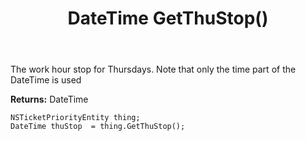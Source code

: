 ﻿---
uid: crmscript_ref_NSTicketPriorityEntity_GetThuStop
title: DateTime GetThuStop()
intellisense: NSTicketPriorityEntity.GetThuStop
keywords: NSTicketPriorityEntity, GetThuStop
so.topic: reference
---

The work hour stop for Thursdays. Note that only the time part of the DateTime is used

**Returns:** DateTime


```crmscript
NSTicketPriorityEntity thing;
DateTime thuStop  = thing.GetThuStop();
```


